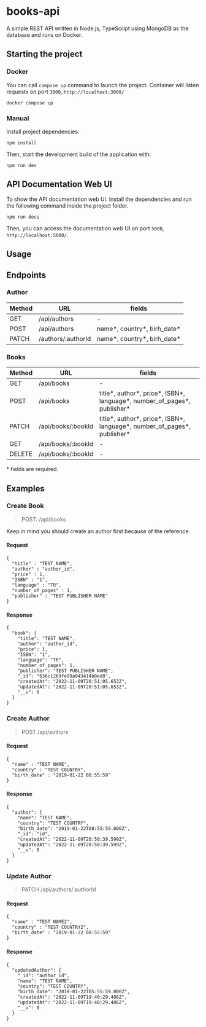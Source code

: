# books-api

A simple REST API written in Node.js, TypeScript using MongoDB as the database and runs on Docker.

## Starting the project

### Docker

You can call `compose up` command to launch the project. Container will listen requests on port `3000`, `http://localhost:3000/`

```
docker compose up
```

### Manual

Install project dependencies.

```
npm install
```

Then, start the development build of the application with:

```
npm run dev
```

## API Documentation Web UI

To show the API documentation web UI. Install the dependencies and run the following command inside the project folder.

```
npm run docs
```

Then, you can access the documentation web UI on port `5000`, `http://localhost:5000/`.

## Usage

## Endpoints

### Author

| Method | URL                | fields                       |
| ------ | ------------------ | ---------------------------- |
| GET    | /api/authors       | -                            |
| POST   | /api/authors       | name*, country*, birh_date\* |
| PATCH  | /authors/:authorId | name*, country*, birh_date\* |

### Books

| Method | URL                | fields                                                                   |
| ------ | ------------------ | ------------------------------------------------------------------------ |
| GET    | /api/books         | -                                                                        |
| POST   | /api/books         | title*, author*, price*, ISBN*, language*, number_of_pages*, publisher\* |
| PATCH  | /api/books/:bookId | title*, author*, price*, ISBN*, language*, number_of_pages*, publisher\* |
| GET    | /api/books/:bookId | -                                                                        |
| DELETE | /api/books/:bookId | -                                                                        |

\* fields are required.

## Examples

### Create Book

> POST: /api/books

Keep in mind you should create an author first because of the reference.

#### Request

```
{
  "title" : "TEST NAME",
  "author" : "author_id",
  "price" : 1,
  "ISBN" : "1",
  "language" : "TR",
  "number_of_pages" : 1,
  "publisher" : "TEST PUBLISHER NAME"
}
```

#### Response

```
{
  "book": {
    "title": "TEST NAME",
    "author": "author_id",
    "price": 1,
    "ISBN": "1",
    "language": "TR",
    "number_of_pages": 1,
    "publisher": "TEST PUBLISHER NAME",
    "_id": "636c12b9fe99a043414b8ed8",
    "createdAt": "2022-11-09T20:51:05.653Z",
    "updatedAt": "2022-11-09T20:51:05.653Z",
    "__v": 0
  }
}
```

### Create Author

> POST /api/authors

#### Request

```
{
  "name" : "TEST NAME",
  "country" : "TEST COUNTRY",
  "birth_date" : "2019-01-22 08:55:59"
}
```

#### Response

```
{
  "author": {
    "name": "TEST NAME",
    "country": "TEST COUNTRY",
    "birth_date": "2019-01-22T08:55:59.000Z",
    "_id": "id",
    "createdAt": "2022-11-09T20:50:39.599Z",
    "updatedAt": "2022-11-09T20:50:39.599Z",
    "__v": 0
  }
}
```

### Update Author

> PATCH /api/authors/:authorId

#### Request

```
{
  "name" : "TEST NAME2",
  "country" : "TEST COUNTRY2",
  "birth_date" : "2019-01-22 08:55:59"
}
```

#### Response

```
{
  "updatedAuthor": {
    "_id": "author_id",
    "name": "TEST NAME",
    "country": "TEST COUNTRY",
    "birth_date": "2019-01-22T05:55:59.000Z",
    "createdAt": "2022-11-09T19:40:29.486Z",
    "updatedAt": "2022-11-09T19:40:29.486Z",
    "__v": 0
  }
}
```
